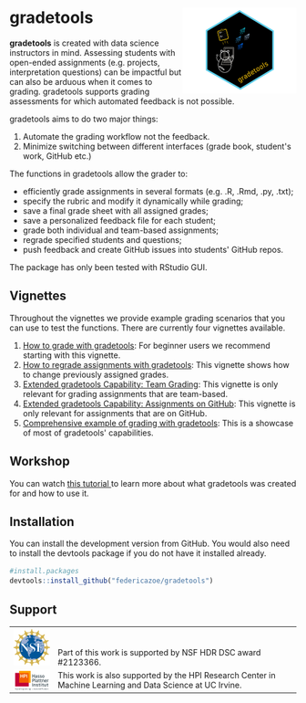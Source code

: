 # gradetools <img src='man/figures/gradetools-logo.png' align="right" width="200" alt="a hex shaped logo with a cat in front of a laptop sending out paper planes and a notepad with A+ on it. The logo reads gradetools"/>

**gradetools** is created with data science instructors in mind.  Assessing students with open-ended assignments (e.g. projects, interpretation questions) can be impactful but can also be arduous when it comes to grading. 
gradetools supports grading assessments for which automated feedback is not possible.

gradetools aims to do two major things:

1. Automate the grading workflow not the feedback. 
2. Minimize switching between different interfaces (grade book, student's work, GitHub etc.)

The functions in gradetools allow the grader to:

- efficiently grade assignments in several formats (e.g. .R, .Rmd, .py, .txt);
- specify the rubric and modify it dynamically while grading;
- save a final grade sheet with all assigned grades;
- save a personalized feedback file for each student;
- grade both individual and team-based assignments;
- regrade specified students and questions;
- push feedback and create GitHub issues into students' GitHub repos. 

The package has only been tested with RStudio GUI.

## Vignettes

Throughout the vignettes we provide example grading scenarios that you can use to test the functions. There are currently four vignettes available. 

1. [How to grade with gradetools](https://federicazoe.github.io/gradetools/articles/a-grading-with-gradetools.html): For beginner users we recommend starting with this vignette.
2. [How to regrade assignments with gradetools](https://federicazoe.github.io/gradetools/articles/b-regrading-with-gradetools.html): This vignette shows how to change previously assigned grades.
3. [Extended gradetools Capability: Team Grading](https://federicazoe.github.io/gradetools/articles/c-extended-capability-teams.html): This vignette is only relevant for grading assignments that are team-based.
4. [Extended gradetools Capability: Assignments on GitHub](https://federicazoe.github.io/gradetools/articles/d-extended-capability-github.html): This vignette is only relevant for assignments that are on GitHub.
5. [Comprehensive example of grading with gradetools](https://federicazoe.github.io/gradetools/articles/e-comprehensive-example.html): This is a showcase of most of gradetools' capabilities.

## Workshop

You can watch <a href="https://www.youtube.com/watch?v=ECI4CzkUqak" target="_blank"> this tutorial </a> to learn more about what gradetools was created for and how to use it.

## Installation

You can install the development version from GitHub. You would also need to install the devtools package if you do not have it installed already.

``` r
#install.packages
devtools::install_github("federicazoe/gradetools")
```

## Support

<table>
  <tr style="text-align: left"> 
    <td> <img src="man/figures/nsf-logo.png" align="center" alt="NSF logo" width="120" /> </td>
    <td style="text-align: left"> <br> <br> Part of this work is supported by NSF HDR DSC award #2123366. </td>
  </tr> 
  <tr></tr>
  <tr style="text-align: left"> 
    <td> <img src="man/figures/hpi-logo.jpeg" align="center" alt="NSF logo" width="120" /> </td>
    <td style="text-align: left"> This work is also supported by the HPI Research Center in Machine Learning and Data Science at UC Irvine. </td>
  </tr>   
</table>
